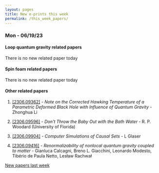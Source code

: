 ```yaml
---
layout: pages
title: New e-prints this week
permalink: /this_week_papers/
---
```




### Mon - 06/19/23

#### Loop quantum gravity related papers

There is no new related paper today 

#### Spin foam related papers

There is no new related paper today 



#### Other related papers

1. [[2306.09362]](https://arxiv.org/abs/2306.09362) - *Note on the Corrected Hawking Temperature of a Parametric Deformed Black  Hole with Influence of Quantum Gravity* - Zhonghua Li

1. [[2306.09596]](https://arxiv.org/abs/2306.09596) - *Don't Throw the Baby Out with the Bath Water* - R. P. Woodard (University of Florida)

1. [[2306.09904]](https://arxiv.org/abs/2306.09904) - *Computer Simulations of Causal Sets* - L Glaser

1. [[2306.09416]](https://arxiv.org/abs/2306.09416) - *Renormalizability of nonlocal quantum gravity coupled to matter* - Gianluca Calcagni, Breno L. Giacchini, Leonardo Modesto, Tibério de Paula Netto, Lesław Rachwał






[New papers last week]({{site.url}}/archived/weekly/pre-prints/2023/06/19/archived_weekly_papers.html)